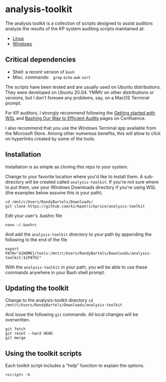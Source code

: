 # analysis-toolkit

The analysis toolkit is a collection of scripts designed to assist auditors analyze the results of the KP system auditing scripts maintained at:
* [Linux](https://github.com/kirkpatrickprice/linux-audit-scripts) 
* [Windows](https://github.com/kirkpatrickprice/windows-audit-scripts)

## Critical dependencies ##
* Shell: a recent version of `bash`
* Misc. commands:   `grep` `echo` `awk` `sort`

The scripts have been tested and are usually used on Ubuntu distributions. They were developed on Ubuntu 20.04.  YMMV on other distributions or versions, but I don't foresee any problems, say, on a MacOS Terminal prompt.

For KP auditors, I strongly recommend following the [Getting started with WSL](https://kirkpatrickprice.atlassian.net/l/c/jP0AuG7j) and [Bashing Our Way to Efficient Audits](https://kirkpatrickprice.atlassian.net/l/c/6oaQWQpv) pages on Confluence.


I also recommend that you use the Windows Terminal app available from the Microsoft Store.  Among other numerous benefits, this will allow to click on hyperlinks created by some of the tools.

## Installation ##
Installation is as simple as cloning this repo to your system.

Change to your favorite location where you'd like to install them.  A sub-directory will be created called `analysis-toolkit`.  If you're not sure where to put them, use your Windows Downloads directory if you're using WSL (the examples below assume this is your path).

```
cd /mnt/c/Users/RandyBartels/Downloads/
git clone https://github.com/kirkpatrickprice/analysis-toolkit
```

Edit your user's .bashrc file

`nano ~/.bashrc`

And add the `analysis-toolkit` directory to your path by appending the following to the end of the file

`export PATH="${HOME}/tools:/mnt/c/Users/RandyBartels/Downloads/analysis-toolkit:${PATH}"`

With the `analysis-toolkit` in your path, you will be able to use these commands anywhere in your Bash shell prompt.

## Updating the toolkit ##
Change to the analysis-toolkit directory
    `cd /mnt/c/Users/RandyBartels/Downloads/analysis-toolkit`

And issue the following `git` commands.  All local changes will be overwritten.
```
git fetch
git reset --hard HEAD
git merge
```

## Using the toolkit scripts ##
Each toolkit script includes a "help" function to explain the options.

`<script> -h`